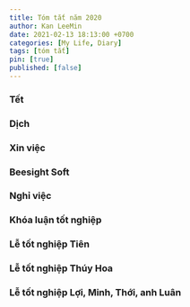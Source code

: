 ```yaml
---
title: Tóm tắt năm 2020
author: Kan LeeMin
date: 2021-02-13 18:13:00 +0700
categories: [My Life, Diary]
tags: [tóm tắt]
pin: [true]
published: [false]
---
```


### Tết

### Dịch

### Xin việc

### Beesight Soft

### Nghỉ việc

### Khóa luận tốt nghiệp

### Lễ tốt nghiệp Tiên

### Lễ tốt nghiệp Thúy Hoa

### Lễ tốt nghiệp Lợi, Minh, Thới, anh Luân


